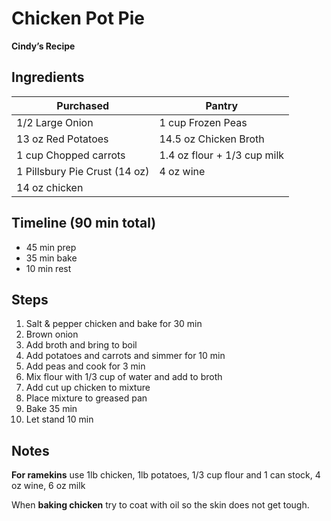 # Chicken Pot Pie
**Cindy’s Recipe**


## Ingredients

| Purchased                     | Pantry              |
| ----------------------------- | ------------------- |
| 1/2 Large Onion               | 1 cup Frozen Peas   |
| 13 oz Red Potatoes            | 14.5 oz Chicken Broth |
| 1 cup Chopped carrots         | 1.4 oz flour + 1/3 cup milk |
| 1 Pillsbury Pie Crust (14 oz) | 4 oz wine            |
| 14 oz chicken                 |

## Timeline (90 min total)
- 45 min prep
- 35 min bake
- 10 min rest


## Steps
1. Salt & pepper chicken and bake for 30 min
2. Brown onion
3. Add broth and bring to boil
4. Add potatoes and carrots and simmer for 10 min
5. Add peas and cook for 3 min
6. Mix flour with 1/3 cup of water and add to broth
7. Add cut up chicken to mixture
8. Place mixture to greased pan
9. Bake 35 min
10. Let stand 10 min

## Notes

**For ramekins** use 1lb chicken, 1lb potatoes, 1/3 cup flour and 1 can stock, 4 oz wine, 6 oz milk

When **baking chicken** try to coat with oil so the skin does not get tough.
